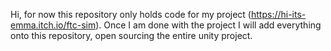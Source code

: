 Hi, for now this repository only holds code for my project (https://hi-its-emma.itch.io/ftc-sim).
Once I am done with the project I will add everything onto this repository, open sourcing the entire unity project.
